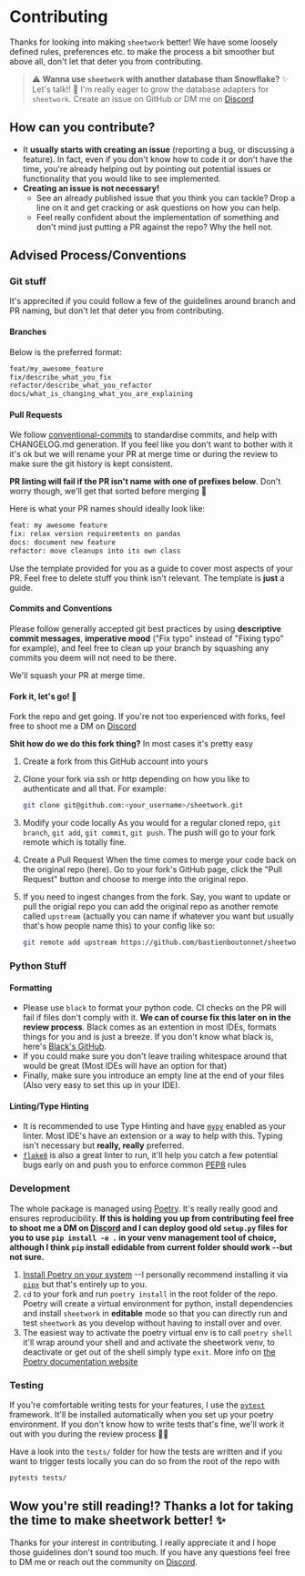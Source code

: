 # Contributing

Thanks for looking into making `sheetwork` better! We have some loosely defined rules, preferences etc. to make the process a bit smoother but above all, don't let that deter you from contributing.

> ⚠️ **Wanna use `sheetwork` with another database than Snowflake?** ✨ Let's talk!! 🎉 I'm really eager to grow the database adapters for `sheetwork`. Create an issue on GitHub or DM me on [Discord](https://discord.gg/5GnNNb)

## How can you contribute?

- It **usually starts with creating an issue** (reporting a bug, or discussing a feature). In fact, even if you don't know how to code it or don't have the time, you're already helping out by pointing out potential issues or functionality that you would like to see implemented.
- **Creating an issue is not necessary!**
  - See an already published issue that you think you can tackle? Drop a line on it and get cracking or ask questions on how you can help.
  - Feel really confident about the implementation of something and don't mind just putting a PR against the repo? Why the hell not.

## Advised Process/Conventions

### Git stuff

It's apprecited if you could follow a few of the guidelines around branch and PR naming, but don't let that deter you from contributing.

#### Branches

Below is the preferred format:

```bash
feat/my_awesome_feature
fix/describe_what_you_fix
refactor/describe_what_you_refactor
docs/what_is_changing_what_you_are_explaining
```

#### Pull Requests

We follow [conventional-commits](https://www.conventionalcommits.org/en/v1.0.0/) to standardise commits, and help with CHANGELOG.md generation.
If you feel like you don't want to bother with it it's ok but we will rename your PR at merge time or during the review to make sure the git history is kept consistent.

**PR linting will fail if the PR isn't name with one of prefixes below**. Don't worry though, we'll get that sorted before merging 🎉

Here is what your PR names should ideally look like:

```txt
feat: my awesome feature
fix: relax version requiremtents on pandas
docs: document new feature
refactor: move cleanups into its own class
```

Use the template provided for you as a guide to cover most aspects of your PR. Feel free to delete stuff you think isn't relevant. The template is **just** a guide.

#### Commits and Conventions

Please follow generally accepted git best practices by using **descriptive commit messages**, **imperative mood** ("Fix typo" instead of "Fixing typo" for example), and feel free to clean up your branch by squashing any commits you deem will not need to be there.

We'll squash your PR at merge time.

#### Fork it, let's go! 🥁

Fork the repo and get going. If you're not too experienced with forks, feel free to shoot me a DM on [Discord](https://discord.gg/5GnNNb)

**Shit how do we do this fork thing?**
In most cases it's pretty easy

1. Create a fork from this GitHub account into yours
2. Clone your fork via ssh or http depending on how you like to authenticate and all that. For example:

   ```bash
   git clone git@github.com:<your_username>/sheetwork.git
   ```

3. Modify your code locally
   As you would for a regular cloned repo, `git branch`, `git add`, `git commit`, `git push`.
   The push will go to your fork remote which is totally fine.

4. Create a Pull Request
   When the time comes to merge your code back on the original repo (here). Go to your fork's GitHub page, click the "Pull Request" button and choose to merge into the original repo.

5. If you need to ingest changes from the fork. Say, you want to update or pull the origial repo you can add the original repo as another remote called `upstream` (actually you can name if whatever you want but usually that's how people name this) to your config like so:

   ```bash
   git remote add upstream https://github.com/bastienboutonnet/sheetwork.git
   ```

### Python Stuff

#### Formatting

- Please use `black` to format your python code. CI checks on the PR will fail if files don't comply with it. **We can of course fix this later on in the review process**. Black comes as an extention in most IDEs, formats things for you and is just a breeze. If you don't know what black is, here's [Black's GitHub](https://github.com/psf/black).
- If you could make sure you don't leave trailing whitespace around that would be great (Most IDEs will have an option for that)
- Finally, make sure you introduce an empty line at the end of your files (Also very easy to set this up in your IDE).

#### Linting/Type Hinting

- It is recommended to use Type Hinting and have [`mypy`](http://mypy-lang.org/) enabled as your linter. Most IDE's have an extension or a way to help with this. Typing isn't necessary but **really, really** preferred.
- [`flake8`](https://flake8.pycqa.org/en/latest/) is also a great linter to run, it'll help you catch a few potential bugs early on and push you to enforce common [PEP8](https://www.python.org/dev/peps/pep-0008/) rules

### Development

The whole package is managed using [Poetry](https://python-poetry.org/). It's really really good and ensures reproducibility. **If this is holding you up from contributing feel free to shoot me a DM on [Discord](https://discord.gg/5GnNNb) and I can deploy good old `setup.py` files for you to use `pip install -e .` in your venv management tool of choice, although I think `pip` install edidable from current folder should work --but not sure.**

1. [Install Poetry on your system](https://python-poetry.org/docs/#installation) --I personally recommend installing it via [`pipx`](https://github.com/pipxproject/pipx) but that's entirely up to you.
2. `cd` to your fork and run `poetry install` in the root folder of the repo. Poetry will create a virtual environment for python, install dependencies and install `sheetwork` in **editable** mode so that you can directly run and test `sheetwork` as you develop without having to install over and over.
3. The easiest way to activate the poetry virtual env is to call `poetry shell` it'll wrap around your shell and and activate the sheetwork venv, to deactivate or get out of the shell simply type `exit`. More info on [the Poetry documentation website](https://python-poetry.org/docs/basic-usage/#using-your-virtual-environment)

### Testing

If you're comfortable writing tests for your features, I use the [`pytest`](https://docs.pytest.org/en/stable/) framework. It'll be installed automatically when you set up your poetry environment. If you don't know how to write tests that's fine, we'll work it out with you during the review process 💪🏻

Have a look into the `tests/` folder for how the tests are written and if you want to trigger tests locally you can do so from the root of the repo with

```bash
pytests tests/
```

## Wow you're still reading!? Thanks a lot for taking the time to make sheetwork better! ✨

Thanks for your interest in contributing. I really appreciate it and I hope those guidelines don't sound too much. If you have any questions feel free to DM me or reach out the community on [Discord](https://discord.gg/5GnNNb).
